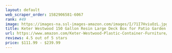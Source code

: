 ```yaml
---
layout: default 
﻿web_scraper_order: 1582906581-6067
rank: #49
image: https://images-na.ssl-images-amazon.com/images/I/71I7HviuOzL.jpg
title: Keter Westwood 150 Gallon Resin Large Deck Box for Patio Garden Furniture, Outdoor Cushion…
url: https://www.amazon.com/Keter-Westwood-Plastic-Container-Furniture/dp/B01HDPY7RG/ref=zg_mw_lawn-garden_49?_encoding=UTF8&psc=1&refRID=76Z90TQYXV7BQTWF8V4S
reviews: 4.5 out of 5 stars
price: $111.99 - $239.99
---
```

